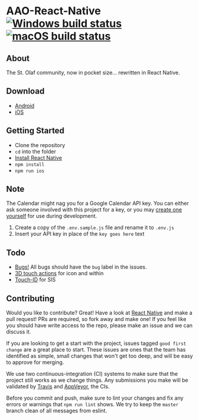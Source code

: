 # AAO-React-Native [![Windows build status](https://ci.appveyor.com/api/projects/status/qi83hnivu0rkgbvo?svg=true)](https://ci.appveyor.com/project/hawkrives/aao-react-native) [![macOS build status](https://travis-ci.org/StoDevX/AAO-React-Native.svg?branch=master)](https://travis-ci.org/StoDevX/AAO-React-Native)

## About
The St. Olaf community, now in pocket size… rewritten in React Native.

## Download
- [Android](https://play.google.com/store/apps/details?id=com.allaboutolaf)
- [iOS](https://itunes.apple.com/us/app/all-about-olaf/id938588319)

## Getting Started
- Clone the repository
- `cd` into the folder
- [Install React Native](http://facebook.github.io/react-native/docs/getting-started.html#content)
- `npm install`
- `npm run ios`

## Note
The Calendar might nag you for a Google Calendar API key. You can either ask someone involved with this project for a key, or you may [create one yourself](https://console.developers.google.com/projectselector/apis/credentials) for use during development.

1. Create a copy of the `.env.sample.js` file and rename it to `.env.js`
2. Insert your API key in place of the `key goes here` text

## Todo
* [Bugs!](https://github.com/StoDevX/AAO-React-Native/issues?q=is%3Aopen+is%3Aissue+label%3Abug) All bugs should have the `bug` label in the issues.
* [3D touch actions](https://github.com/jordanbyron/react-native-quick-actions) for icon and within
* [Touch-ID](https://github.com/naoufal/react-native-touch-id) for SIS

## Contributing
Would you like to contribute? Great! Have a look at [React Native](http://facebook.github.io/react-native/docs/getting-started.html) and make a pull request! PRs are required, so fork away and make one! If you feel like you should have write access to the repo, please make an issue and we can discuss it.

If you are looking to get a start with the project, issues tagged `good first change` are a great place to start. These issues are ones that the team has identified as simple, small changes that won't get too deep, and will be easy to approve for merging.

We use two continuous-integration (CI) systems to make sure that the project still works as we change things. Any submissions you make will be validated by [Travis](https://travis-ci.org/StoDevX/AAO-React-Native/builds) and [AppVeyor](https://ci.appveyor.com/project/hawkrives/aao-react-native/history), the CIs.

Before you commit and push, make sure to lint your changes and fix any errors or warnings that `npm run lint` shows. We try to keep the `master` branch clean of all messages from eslint.
